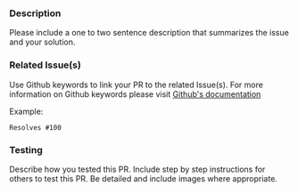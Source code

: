 <!-- IMPORTANT!!! If possible, please create an Issue before making a Pull Request. -->

### Description
Please include a one to two sentence description that summarizes the issue and your solution.

### Related Issue(s)
Use Github keywords to link your PR to the related Issue(s). For more information on Github keywords please visit [Github's documentation](https://docs.github.com/en/get-started/writing-on-github/working-with-advanced-formatting/using-keywords-in-issues-and-pull-requests#linking-a-pull-request-to-an-issue)

Example:

`Resolves #100`

### Testing
Describe how you tested this PR. Include step by step instructions for others to test this PR.
Be detailed and include images where appropriate.
